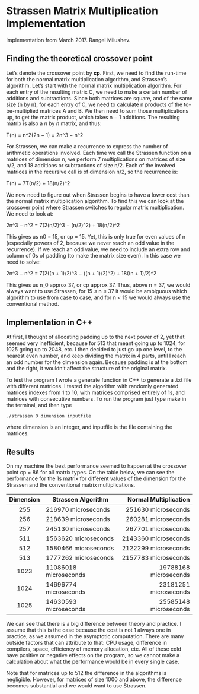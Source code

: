 # Strassen Matrix Multiplication Implementation
Implementation from March 2017. Rangel Milushev.

## Finding the theoretical crossover point

Let’s denote the crossover point by __cp__. First, we need to find the run-time for both the normal matrix multiplication algorithm, and Strassen’s algorithm. Let’s start with the normal matrix multiplication algorithm. For each entry of the resulting matrix C, we need to make a certain number of additions and subtractions. Since both matrices are square, and of the same size (n by n), for each entry of C, we need to calculate n products of the to-be-multiplied matrices A and B. We then need to sum those multiplications up, to get the matrix product, which takes n − 1 additions. The resulting matrix is also a *n* by *n* matrix, and thus:

T(n) = n^2(2n − 1) = 2n^3 − n^2

For Strassen, we can make a recurrence to express the number of arithmetic operations involved. Each time we call the Strassen function on a matrices of dimension n, we perform 7 multiplications on matrices of size n/2, and 18 additions or subtractions of size n/2. Each of the involved matrices in the recursive call is of dimension n/2, so the recurrence is:

T(n) = 7T(n/2) + 18(n/2)^2

We now need to figure out when Strassen begins to have a lower cost than the normal matrix multiplication algorithm. To find this we can look at the crossover point where Strassen switches to regular matrix multiplication. We need to look at:

2n^3 − n^2 = 7(2(n/2)^3 − (n/2)^2) + 18(n/2)^2

This gives us n0 = 15, or cp = 15. Yet, this is only true for even values of n (especially powers of 2, because we never reach an odd value in the recurrence). If we reach an odd value, we need to include an extra row and column of 0s of padding (to make the matrix size even). In this case we need to solve:

2n^3 − n^2 = 7(2((n + 1)/2)^3 − ((n + 1)/2)^2) + 18((n + 1)/2)^2

This gives us n_0 approx 37, or cp approx 37. Thus, above n = 37, we would always want to use Strassen, for 15 ≤ n ≤ 37 it would be ambiguous which algorithm to use from case to case, and for n < 15 we would always use the conventional method.

## Implementation in C++

At first, I thought of allocating padding up to the next power of 2, yet that seemed very inefficient, because for 513 that meant going up to 1024, for 1025 going up to 2048, etc. I then decided to just go up one level, to the nearest even number, and keep dividing the matrix in 4 parts, until I reach an odd number for the dimension again. Because padding is at the bottom and the right, it wouldn’t affect the structure of the original matrix.

To test the program I wrote a generate function in C++ to generate a .txt file with different matrices. I tested the algorithm with randomly generated matrices indexes from 1 to 10, with matrices comprised entirely of 1s, and matrices with consecutive numbers. To run the program just type make in the terminal, and then type 
```
./strassen 0 dimension inputfile
```
where dimension is an integer, and inputfile is the file containing the matrices.

## Results
On my machine the best performance seemed to happen at the crossover point cp = 86 for all matrix types. On the table below, we can see the performance for the 1s matrix for different values of the dimension for the Strassen and the conventional matrix multiplications.

|  Dimension  | Strassen Algorithm    | Normal Multiplication |
|:-----------:|-----------------------|----------------------:|
| 255         | 216970 microseconds   |   251630 microseconds |
| 256         | 218639 microseconds   |   260281 microseconds |
| 257         | 245130 microseconds   |   267701 microseconds |
| 511         | 1563620 microseconds  |  2143360 microseconds |
| 512         | 1580466 microseconds  |  2122299 microseconds |
| 513         | 1777262 microseconds  |  2157783 microseconds |
| 1023        | 11086018 microseconds | 19788168 microseconds |
| 1024        | 14696774 microseconds | 23181251 microseconds |
| 1025        | 14630593 microseconds | 25585148 microseconds |

We can see that there is a big difference between theory and practice. I assume that this is the case because the cost is not 1 always one in practice, as we assumed in the asymptotic computation. There are many outside factors that can attribute to that: CPU usage, difference in compilers, space, efficiency of memory allocation, etc. All of these cold have positive or negative effects on the program, so we cannot make a calculation about what the performance would be in every single case. 

Note that for matrices up to 512 the difference in the algorithms is negligible. However, for matrices of size 1000 and above, the difference becomes substantial and we would want to use Strassen.

